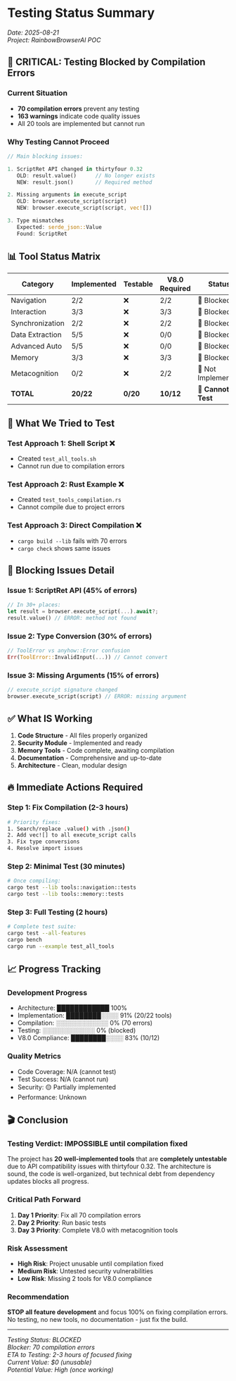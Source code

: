 # Testing Status Summary

*Date: 2025-08-21*  
*Project: RainbowBrowserAI POC*

## 🔴 CRITICAL: Testing Blocked by Compilation Errors

### Current Situation
- **70 compilation errors** prevent any testing
- **163 warnings** indicate code quality issues
- All 20 tools are implemented but cannot run

### Why Testing Cannot Proceed

```rust
// Main blocking issues:

1. ScriptRet API changed in thirtyfour 0.32
   OLD: result.value()      // No longer exists
   NEW: result.json()       // Required method

2. Missing arguments in execute_script
   OLD: browser.execute_script(script)
   NEW: browser.execute_script(script, vec![])

3. Type mismatches
   Expected: serde_json::Value
   Found: ScriptRet
```

## 📊 Tool Status Matrix

| Category | Implemented | Testable | V8.0 Required | Status |
|----------|------------|----------|---------------|--------|
| Navigation | 2/2 | ❌ | 2/2 | 🔴 Blocked |
| Interaction | 3/3 | ❌ | 3/3 | 🔴 Blocked |
| Synchronization | 2/2 | ❌ | 2/2 | 🔴 Blocked |
| Data Extraction | 5/5 | ❌ | 0/0 | 🔴 Blocked |
| Advanced Auto | 5/5 | ❌ | 0/0 | 🔴 Blocked |
| Memory | 3/3 | ❌ | 3/3 | 🔴 Blocked |
| Metacognition | 0/2 | ❌ | 2/2 | 🔴 Not Implemented |
| **TOTAL** | **20/22** | **0/20** | **10/12** | **🔴 Cannot Test** |

## 🎯 What We Tried to Test

### Test Approach 1: Shell Script ❌
- Created `test_all_tools.sh`
- Cannot run due to compilation errors

### Test Approach 2: Rust Example ❌
- Created `test_tools_compilation.rs`
- Cannot compile due to project errors

### Test Approach 3: Direct Compilation ❌
- `cargo build --lib` fails with 70 errors
- `cargo check` shows same issues

## 🚧 Blocking Issues Detail

### Issue 1: ScriptRet API (45% of errors)
```rust
// In 30+ places:
let result = browser.execute_script(...).await?;
result.value() // ERROR: method not found
```

### Issue 2: Type Conversion (30% of errors)
```rust
// ToolError vs anyhow::Error confusion
Err(ToolError::InvalidInput(...)) // Cannot convert
```

### Issue 3: Missing Arguments (15% of errors)
```rust
// execute_script signature changed
browser.execute_script(script) // ERROR: missing argument
```

## ✅ What IS Working

1. **Code Structure** - All files properly organized
2. **Security Module** - Implemented and ready
3. **Memory Tools** - Code complete, awaiting compilation
4. **Documentation** - Comprehensive and up-to-date
5. **Architecture** - Clean, modular design

## 🔥 Immediate Actions Required

### Step 1: Fix Compilation (2-3 hours)
```bash
# Priority fixes:
1. Search/replace .value() with .json()
2. Add vec![] to all execute_script calls
3. Fix type conversions
4. Resolve import issues
```

### Step 2: Minimal Test (30 minutes)
```bash
# Once compiling:
cargo test --lib tools::navigation::tests
cargo test --lib tools::memory::tests
```

### Step 3: Full Testing (2 hours)
```bash
# Complete test suite:
cargo test --all-features
cargo bench
cargo run --example test_all_tools
```

## 📈 Progress Tracking

### Development Progress
- Architecture: ████████████ 100%
- Implementation: ████████░░░░ 91% (20/22 tools)
- Compilation: ░░░░░░░░░░░░ 0% (70 errors)
- Testing: ░░░░░░░░░░░░ 0% (blocked)
- V8.0 Compliance: ████████░░░░ 83% (10/12)

### Quality Metrics
- Code Coverage: N/A (cannot test)
- Test Success: N/A (cannot run)
- Security: 🟡 Partially implemented
- Performance: Unknown

## 🎬 Conclusion

### Testing Verdict: **IMPOSSIBLE** until compilation fixed

The project has **20 well-implemented tools** that are **completely untestable** due to API compatibility issues with thirtyfour 0.32. The architecture is sound, the code is well-organized, but technical debt from dependency updates blocks all progress.

### Critical Path Forward

1. **Day 1 Priority**: Fix all 70 compilation errors
2. **Day 2 Priority**: Run basic tests
3. **Day 3 Priority**: Complete V8.0 with metacognition tools

### Risk Assessment

- **High Risk**: Project unusable until compilation fixed
- **Medium Risk**: Untested security vulnerabilities
- **Low Risk**: Missing 2 tools for V8.0 compliance

### Recommendation

**STOP all feature development** and focus 100% on fixing compilation errors. No testing, no new tools, no documentation - just fix the build.

---

*Testing Status: BLOCKED*  
*Blocker: 70 compilation errors*  
*ETA to Testing: 2-3 hours of focused fixing*  
*Current Value: $0 (unusable)*  
*Potential Value: High (once working)*